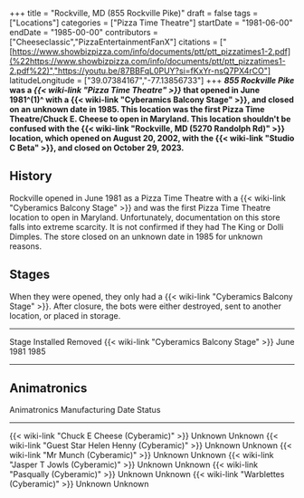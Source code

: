 +++
title = "Rockville, MD (855 Rockville Pike)"
draft = false
tags = ["Locations"]
categories = ["Pizza Time Theatre"]
startDate = "1981-06-00"
endDate = "1985-00-00"
contributors = ["Cheeseclassic","PizzaEntertainmentFanX"]
citations = ["[https://www.showbizpizza.com/info/documents/ptt/ptt_pizzatimes1-2.pdf](%22https://www.showbizpizza.com/info/documents/ptt/ptt_pizzatimes1-2.pdf%22)","https://youtu.be/87BBFqL0PUY?si=fKxYr-nsQ7PX4rCO"]
latitudeLongitude = ["39.07384167","-77.13856733"]
+++
***855 Rockville Pike* was a *{{< wiki-link "Pizza Time Theatre" >}}* that opened in June 1981^(1)^ with a {{< wiki-link "Cyberamics Balcony Stage" >}}, and closed on an unknown date in 1985. This location was the first Pizza Time Theatre/Chuck E. Cheese to open in Maryland.
This location shouldn't be confused with the {{< wiki-link "Rockville, MD (5270 Randolph Rd)" >}}
location, which opened on August 20, 2002, with the {{< wiki-link "Studio C Beta" >}}, and closed on October 29, 2023.**

## History

Rockville opened in June 1981 as a Pizza Time Theatre with a {{< wiki-link "Cyberamics Balcony Stage" >}} and was the first Pizza Time Theatre location to open in Maryland. Unfortunately, documentation on this store falls into extreme scarcity. It is not confirmed if they had The King or Dolli Dimples. The store closed on an unknown date in 1985 for unknown reasons.

## Stages

When they were opened, they only had a {{< wiki-link "Cyberamics Balcony Stage" >}}. After closure, the bots were either destroyed, sent to another location, or placed in storage.

  -------------------------------------------------- ----------- ---------
  Stage                                              Installed   Removed
  {{< wiki-link "Cyberamics Balcony Stage" >}}   June 1981   1985
  -------------------------------------------------- ----------- ---------

## Animatronics

  Animatronics                                                 Manufacturing Date   Status
  ------------------------------------------------------------ -------------------- ---------
  {{< wiki-link "Chuck E Cheese (Cyberamic)" >}}           Unknown              Unknown
  {{< wiki-link "Guest Star Helen Henny (Cyberamic)" >}}   Unknown              Unknown
  {{< wiki-link "Mr Munch (Cyberamic)" >}}                 Unknown              Unknown
  {{< wiki-link "Jasper T Jowls (Cyberamic)" >}}           Unknown              Unknown
  {{< wiki-link "Pasqually (Cyberamic)" >}}                Unknown              Unknown
  {{< wiki-link "Warblettes (Cyberamic)" >}}               Unknown              Unknown
